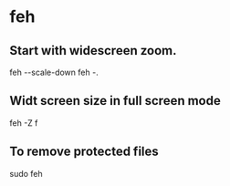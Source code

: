 # feh

## Start with widescreen zoom.
feh --scale-down
feh -.

## Widt screen size in full screen mode
feh -Z
f

## To remove protected files
sudo feh
